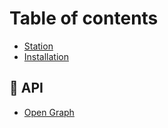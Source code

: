 # Table of contents

* [Station](README.md)
* [Installation](installation.md)

## 🔧 API

* [Open Graph](api/open-graph.md)
